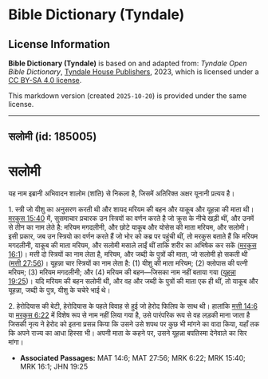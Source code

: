 # Bible Dictionary (Tyndale)

## License Information

**Bible Dictionary (Tyndale)** is based on and adapted from: _Tyndale Open Bible Dictionary_, [Tyndale House Publishers](https://tyndaleopenresources.com/), 2023, which is licensed under a [CC BY-SA 4.0 license](https://creativecommons.org/licenses/by-sa/4.0/legalcode.en).

This markdown version (created `2025-10-20`) is provided under the same license.



--------------------------------

## सलोमी (id: 185005)

सलोमी
=====

यह नाम इब्रानी अभिवादन शालोम (शांति) से निकला है, जिसमें अतिरिक्त अक्षर यूनानी प्रत्यय है।

1\. स्त्री जो यीशु का अनुसरण करती थी और शायद मरियम की बहन और याकूब और यूहन्ना की माता थी। [मरकुस 15:40](https://ref.ly/Mark15:40) में, सुसमाचार प्रचारक उन स्त्रियों का वर्णन करते है जो क्रूस के नीचे खड़ी थीं, और उनमें से तीन का नाम लेते है: मरियम मगदलीनी, और छोटे याकूब और योसेस की माता मरियम, और सलोमी। इसी प्रकार, जब उन स्त्रियो का वर्णन करते हैं जो भोर को कब्र पर पहुंची थीं, तो मरकुस बताते हैं कि मरियम मगदलीनी, याकूब की माता मरियम, और सलोमी मसाले लाईं थीं ताकि शरीर का अभिषेक कर सकें ([मरकुस 16:1](https://ref.ly/Mark16:1))। मत्ती दो स्त्रियों का नाम लेता है, मरियम, और जब्दी के पुत्रों की माता, जो सलोमी हो सकती थी ([मत्ती 27:56](https://ref.ly/Matt27:56))। यूहन्ना चार स्त्रियों का नाम लेता है: (1\) यीशु की माता मरियम; (2\) क्लोपास की पत्नी मरियम; (3\) मरियम मगदलीनी; और (4\) मरियम की बहन—जिसका नाम नहीं बताया गया ([यूहन्ना 19:25](https://ref.ly/John19:25))। यदि मरियम की बहन सलोमी थी, और वह और जब्दी के पुत्रों की माता एक ही थीं, तो याकूब और यूहन्ना, जब्दी के पुत्र, यीशु के चचेरे भाई थे।

2\. हेरोदियास की बेटी, हेरोदियास के पहले विवाह से हुई जो हेरोद फिलिप के साथ थी। हालांकि [मत्ती 14:6](https://ref.ly/Matt14:6) या [मरकुस 6:22](https://ref.ly/Mark6:22) में विशेष रूप से नाम नहीं लिया गया है, उसे पारंपरिक रूप से वह लड़की माना जाता है जिसकी नृत्य ने हेरोद को इतना प्रसन्न किया कि उसने उसे शपथ पर कुछ भी मांगने का वादा किया, यहाँ तक कि अपने राज्य का आधा हिस्सा भी। अपनी माता के कहने पर, उसने यूहन्ना बपतिस्मा देनेवाले का सिर मांगा।

* **Associated Passages:** MAT 14:6; MAT 27:56; MRK 6:22; MRK 15:40; MRK 16:1; JHN 19:25

